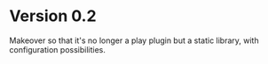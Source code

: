 # Version 0.2
Makeover so that it's no longer a play plugin but a static library, with configuration possibilities.

